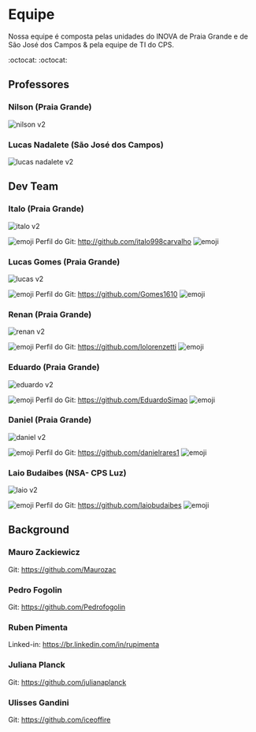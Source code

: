 # Equipe 
Nossa equipe é composta pelas unidades do INOVA de Praia Grande e de São José dos Campos & pela equipe de TI do CPS.

:octocat: :octocat: 

## Professores

### Nilson (Praia Grande)

![nilson v2](https://user-images.githubusercontent.com/43144590/45499829-8537df00-b753-11e8-83e8-900e9230c344.png)


### Lucas Nadalete (São José dos Campos)

![lucas nadalete v2](https://user-images.githubusercontent.com/43144590/45500618-718d7800-b755-11e8-872b-25af87f4948c.png)



## Dev Team

### Italo (Praia Grande) 

![italo v2](https://user-images.githubusercontent.com/43144590/45499824-8537df00-b753-11e8-8732-6bbbc5ffeeb3.png)

![emoji](https://user-images.githubusercontent.com/43144590/45427147-87773c00-b674-11e8-8d7b-5b8ed22e11ff.png)
Perfil do Git: http://github.com/italo998carvalho
![emoji](https://user-images.githubusercontent.com/43144590/45427147-87773c00-b674-11e8-8d7b-5b8ed22e11ff.png)



### Lucas Gomes (Praia Grande)

![lucas v2](https://user-images.githubusercontent.com/43144590/45499826-8537df00-b753-11e8-848b-146aacb5a837.png)

![emoji](https://user-images.githubusercontent.com/43144590/45427147-87773c00-b674-11e8-8d7b-5b8ed22e11ff.png)
Perfil do Git: https://github.com/Gomes1610
![emoji](https://user-images.githubusercontent.com/43144590/45427147-87773c00-b674-11e8-8d7b-5b8ed22e11ff.png)



### Renan (Praia Grande)

 ![renan v2](https://user-images.githubusercontent.com/43144590/45499820-849f4880-b753-11e8-8d40-7ec218ee109d.png)

![emoji](https://user-images.githubusercontent.com/43144590/45427147-87773c00-b674-11e8-8d7b-5b8ed22e11ff.png)
Perfil do Git: https://github.com/lolorenzetti
![emoji](https://user-images.githubusercontent.com/43144590/45427147-87773c00-b674-11e8-8d7b-5b8ed22e11ff.png)



### Eduardo (Praia Grande)

![eduardo v2](https://user-images.githubusercontent.com/43144590/45499822-849f4880-b753-11e8-818d-7dbd143296e4.png)

![emoji](https://user-images.githubusercontent.com/43144590/45427147-87773c00-b674-11e8-8d7b-5b8ed22e11ff.png)
Perfil do Git: https://github.com/EduardoSimao
![emoji](https://user-images.githubusercontent.com/43144590/45427147-87773c00-b674-11e8-8d7b-5b8ed22e11ff.png)



### Daniel (Praia Grande)

![daniel v2](https://user-images.githubusercontent.com/43144590/45499934-c7612080-b753-11e8-8429-3d3c5976f12b.png)

![emoji](https://user-images.githubusercontent.com/43144590/45427147-87773c00-b674-11e8-8d7b-5b8ed22e11ff.png)
Perfil do Git: https://github.com/danielrares1
![emoji](https://user-images.githubusercontent.com/43144590/45427147-87773c00-b674-11e8-8d7b-5b8ed22e11ff.png)


### Laio Budaibes (NSA- CPS Luz)

![laio v2](https://user-images.githubusercontent.com/43144590/45499825-8537df00-b753-11e8-99ee-ba9e7d6e5c11.png)

![emoji](https://user-images.githubusercontent.com/43144590/45427147-87773c00-b674-11e8-8d7b-5b8ed22e11ff.png)
Perfil do Git: https://github.com/laiobudaibes
![emoji](https://user-images.githubusercontent.com/43144590/45427147-87773c00-b674-11e8-8d7b-5b8ed22e11ff.png)


## Background

### Mauro Zackiewicz

Git: https://github.com/Maurozac

### Pedro Fogolin

Git: https://github.com/Pedrofogolin

### Ruben Pimenta

Linked-in: https://br.linkedin.com/in/rupimenta

### Juliana Planck

Git: https://github.com/julianaplanck

### Ulisses Gandini

Git: https://github.com/iceoffire
